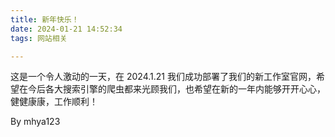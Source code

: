 ```yaml
---
title: 新年快乐！
date: 2024-01-21 14:52:34
tags: 网站相关

---
```


这是一个令人激动的一天，在 2024.1.21 我们成功部署了我们的新工作室官网，希望在今后各大搜索引擎的爬虫都来光顾我们，也希望在新的一年内能够开开心心，健健康康，工作顺利！

By mhya123